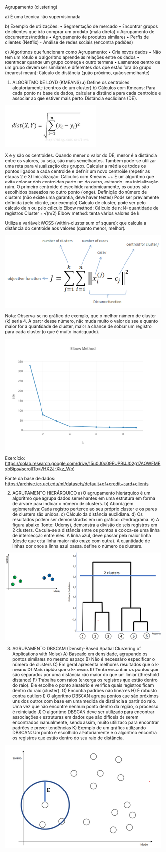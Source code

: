 Agrupamento (clustering) 

a)	É uma técnica não supervisionada

b)	Exemplo de utilizações:
• Segmentação de mercado 
• Encontrar grupos de clientes que irão comprar um produto (mala direta) 
• Agrupamento de documentos/notícias 
• Agrupamento de produtos similares
 • Perfis de clientes (Netflix) 
• Análise de redes sociais (encontra padrões)

c)	Algoritmos que funcionam como Agrupamento:
• Cria novos dados 
• Não tem um rótulo e o algoritmo aprende as relações entre os dados 
• Identificar quando um grupo começa e outro termina 
• Elementos dentro de um grupo devem ser similares e diferentes dos que estão fora do grupo (nearest mean): Cálculo de distância (quão próximo, quão semelhante)

1.	ALGORITMO DE LOYD (KMEANS)
a)	Define os centroides aleatoriamente (centros de um cluster) 
b)	Cálculos com Kmeans: Para cada ponto na base de dados, calcular a distância para cada centroide e associar ao que estiver mais perto. Distância euclidiana (DE).


<img src="img/1DE.png" alt="Fórmula Distribuição Euclidiana">

X e y são os centroides. Quando menor o valor do DE, menor é a distância entre os valores, ou seja, são mais semelhantes.
Também pode-se utilizar uma reta para visualização dos grupos.
	Calcular a média de todos os pontos ligados a cada centroide e definir um novo centroide (repetir as etapas 2 e 3)
Inicialização: Cálculos com Kmeans ++ 
É um algoritmo que evita colocar dois centroides perto um do outro, evitando uma inicialização ruim. O primeiro centroide é escolhido randomicamente, os outros são escolhidos baseados no outro ponto (longe).
Definição do número de clusters (não existe uma garantia, deve haver testes)
	Pode ser previamente definida (pelo cliente, por exemplo)
	Cálculo de cluster, pode ser pelo cálculo de n ou pelo cálculo Elbow method: 
	Cálculo de n: N=quantidade de registros 
Cluster = √(n/2)
	Elbow method: tenta vários valores de k

Utiliza a variável: WCSS (within-cluster sum of square): que calcula a distância do centroide aos valores (quanto menor, melhor).

<img src="img/2elbow.png" alt="Cálculo Elbow">

Nota: Observa-se no gráfico de exemplo, que o melhor número de cluster (k) seria 4.  A partir desse número, não muda muito o valor de sse e quanto maior for a quantidade de cluster, maior a chance de sobrar um registro para cada cluster (o que é muito inadequado).

<img src="img/3elbow.png" alt="Gráfico Método Elbow">

Exercício: 
https://colab.research.google.com/drive/15u0J0c09EUPBlJJ02g17AOWFMExbBips#scrollTo=VHX2J-Xkz_Wb)

Fonte da base de dados: 
https://archive.ics.uci.edu/ml/datasets/default+of+credit+card+clients


2.	AGRUPAMENTO HIERÁRQUICO
a)	O agrupamento hierárquico é um algoritmo que agrupa dados semelhantes em uma estrutura em forma de árvore para indicar o número de clusters.
b)	Abordagem aglomerativa: Cada registro pertence ao seu próprio cluster e os pares de clusters são unidos.
c)	Cálculo da distância euclidiana.
d)	Os resultados podem ser demonstrados em um gráfico: dendrograma.
e)	A figura abaixo (fonte: Udemy), demonstra a divisão de seis registros em 2 clusters. Calcula-se a distância entre os pontos e coloca-se uma linha de intersecção entre eles. A linha azul, deve passar pela maior linha (desde que esta linha maior não cruze com outra). A quantidade de linhas por onde a linha azul passa, define o número de clusters.

<img src="img/4clusters.png" alt="Número de clusters">

3.	AGRUPAMENTO DBSCAM (Density-Based Spatial Clustering of Applications with Noise)
A)	Baseado em densidade, agrupando os pontos similares no mesmo espaço
B)	Não é necessário especificar o número de clusters
C)	Em geral apresenta melhores resultados que o k-means 
D)	Mais rápido que o k-means 
E)	Tenta encontrar os pontos que são separados por uma distância não maior do que um limiar (threshold distance)
F)	Trabalha com raios (enxerga os registros que estão dentro do raio). Ele escolhe o ponto aleatório e verifica quais registros ficam dentro do raio (cluster).
G)	Encontra padrões não lineares
H)	É robusto contra outliers
I)	O algoritmo DBSCAN agrupa pontos que são próximos uns dos outros com base em uma medida de distância a partir do raio. Uma vez que não encontre nenhum ponto dentro da região, o processo é reiniciado
J)	O algoritmo DBSCAN deve ser utilizado para encontrar associações e estruturas em dados que são difíceis de serem encontrados manualmente, sendo assim, muito utilizado para encontrar padrões e prever tendências
K)	Exemplo de um gráfico utilizando DBSCAN: Um ponto é escolhido aleatoriamente e o algoritmo encontra os registros que estão dentro do seu raio de distância.

<img src="img/5dbscan.png" alt="gráfico explicativo dbscan">